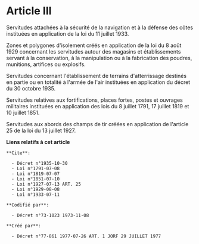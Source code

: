 # Article III

Servitudes attachées à la sécurité de la navigation et à la défense des côtes instituées en application de la loi du 11
juillet 1933.

Zones et polygones d'isolement créés en application de la loi du 8 août 1929 concernant les servitudes autour des magasins et
établissements servant à la conservation, à la manipulation ou à la fabrication des poudres, munitions, artifices ou
explosifs.

Servitudes concernant l'établissement de terrains d'atterrissage destinés en partie ou en totalité à l'armée de l'air
instituées en application du décret du 30 octobre 1935.

Servitudes relatives aux fortifications, places fortes, postes et ouvrages militaires instituées en application des lois du 8
juillet 1791, 17 juillet 1819 et 10 juillet 1851.

Servitudes aux abords des champs de tir créées en application de l'article 25 de la loi du 13 juillet 1927.

**Liens relatifs à cet article**

	**Cite**:

	  - Décret n°1935-10-30
	  - Loi n°1791-07-08
	  - Loi n°1819-07-07
	  - Loi n°1851-07-10
	  - Loi n°1927-07-13 ART. 25
	  - Loi n°1929-08-08
	  - Loi n°1933-07-11

	**Codifié par**:

	  - Décret n°73-1023 1973-11-08

	**Créé par**:

	  - Décret n°77-861 1977-07-26 ART. 1 JORF 29 JUILLET 1977
